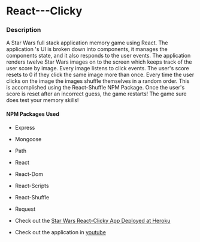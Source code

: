 # **React---Clicky**


### **Description**

A Star Wars full stack application memory game using React. The application 's UI is broken down into components, it manages the components state, and it also responds to the user events.  The application renders twelve Star Wars images on to the screen which keeps track of the user score by image. Every image listens to click events. The user's score resets to 0 if they click the same image more than once. Every time the user clicks on the image the images shuffle themselves in a random order.  This is accomplished using the React-Shuffle NPM Package. Once the user's score is reset after an incorrect guess, the game restarts! The game sure does test your memory skills!


#### NPM Packages Used

* Express
* Mongoose
* Path
* React
* React-Dom
* React-Scripts
* React-Shuffle
* Request

* Check out the [Star Wars React-Clicky App Deployed at Heroku](https://serene-ocean-14647.herokuapp.com/)

* Check out the application in [youtube](https://www.youtube.com/watch?v=qIiZqJT3eaI)
